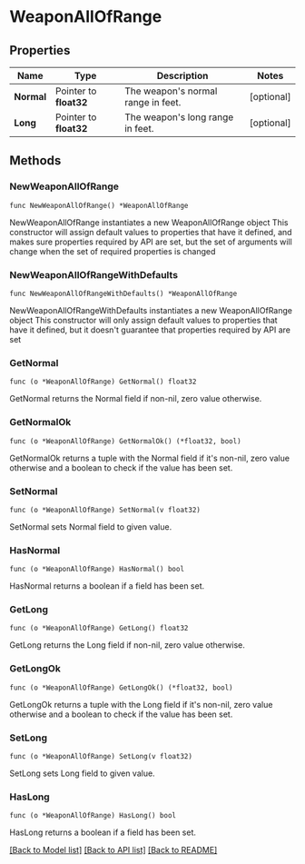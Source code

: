 # WeaponAllOfRange

## Properties

Name | Type | Description | Notes
------------ | ------------- | ------------- | -------------
**Normal** | Pointer to **float32** | The weapon&#39;s normal range in feet. | [optional] 
**Long** | Pointer to **float32** | The weapon&#39;s long range in feet. | [optional] 

## Methods

### NewWeaponAllOfRange

`func NewWeaponAllOfRange() *WeaponAllOfRange`

NewWeaponAllOfRange instantiates a new WeaponAllOfRange object
This constructor will assign default values to properties that have it defined,
and makes sure properties required by API are set, but the set of arguments
will change when the set of required properties is changed

### NewWeaponAllOfRangeWithDefaults

`func NewWeaponAllOfRangeWithDefaults() *WeaponAllOfRange`

NewWeaponAllOfRangeWithDefaults instantiates a new WeaponAllOfRange object
This constructor will only assign default values to properties that have it defined,
but it doesn't guarantee that properties required by API are set

### GetNormal

`func (o *WeaponAllOfRange) GetNormal() float32`

GetNormal returns the Normal field if non-nil, zero value otherwise.

### GetNormalOk

`func (o *WeaponAllOfRange) GetNormalOk() (*float32, bool)`

GetNormalOk returns a tuple with the Normal field if it's non-nil, zero value otherwise
and a boolean to check if the value has been set.

### SetNormal

`func (o *WeaponAllOfRange) SetNormal(v float32)`

SetNormal sets Normal field to given value.

### HasNormal

`func (o *WeaponAllOfRange) HasNormal() bool`

HasNormal returns a boolean if a field has been set.

### GetLong

`func (o *WeaponAllOfRange) GetLong() float32`

GetLong returns the Long field if non-nil, zero value otherwise.

### GetLongOk

`func (o *WeaponAllOfRange) GetLongOk() (*float32, bool)`

GetLongOk returns a tuple with the Long field if it's non-nil, zero value otherwise
and a boolean to check if the value has been set.

### SetLong

`func (o *WeaponAllOfRange) SetLong(v float32)`

SetLong sets Long field to given value.

### HasLong

`func (o *WeaponAllOfRange) HasLong() bool`

HasLong returns a boolean if a field has been set.


[[Back to Model list]](../README.md#documentation-for-models) [[Back to API list]](../README.md#documentation-for-api-endpoints) [[Back to README]](../README.md)



